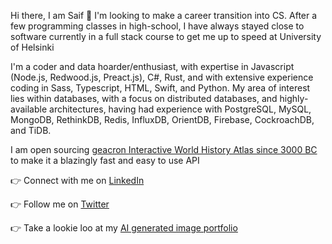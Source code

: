 Hi there, I am Saif 👋  I'm looking to make a career transition into CS. After a few programming classes in high-school, I have always stayed close to software currently in a full stack course to get me up to speed at University of Helsinki 


I'm a coder and data hoarder/enthusiast, with expertise in Javascript (Node.js, Redwood.js, Preact.js), C#, Rust, and with extensive experience coding in Sass, Typescript, HTML, Swift, and Python. My area of interest lies within databases, with a focus on distributed databases, and highly-available architectures, having had experience with PostgreSQL, MySQL, MongoDB, RethinkDB, Redis, InfluxDB, OrientDB, Firebase, CockroachDB, and TiDB.

I am open sourcing [geacron Interactive World History Atlas since 3000 BC](http://geacron.com) to make it a blazingly fast and easy to use API

👉 Connect with me on [LinkedIn](https://www.linkedin.com/in/saif-khayoon-12b53569/)

👉 Follow me on [Twitter](https://twitter.com/saifkhay)

👉 Take a lookie loo at my [AI generated image portfolio](https://creator.nightcafe.studio/u/SpacePatrice)
